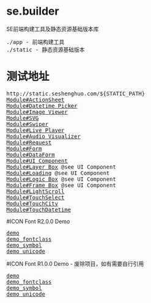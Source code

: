 # se.builder
SE前端构建工具及静态资源基础版本库

<pre>
./app - 前端构建工具
./static - 静态资源基础版本
</pre>

# 测试地址
<pre>
http://static.seshenghuo.com/${STATIC_PATH}
<a href="http://static.seshenghuo.com/static/basic/test/mod_actionsheet.shtml" target="_blank">Module#ActionSheet</a>
<a href="http://static.seshenghuo.com/static/basic/test/mod_datetimepicker.shtml" target="_blank">Module#Datetime Picker</a>
<a href="http://static.seshenghuo.com/static/basic/test/mod_imageviewer.shtml" target="_blank">Module#Image Viewer</a>
<a href="http://static.seshenghuo.com/static/basic/test/mod_svg.shtml" target="_blank">Module#SVG</a>
<a href="http://static.seshenghuo.com/static/basic/test/mod_swiper.shtml" target="_blank">Module#Swiper</a>
<a href="http://static.seshenghuo.com/static/basic/test/mod_liveplayer.shtml" target="_blank">Module#Live Player</a>
<a href="http://static.seshenghuo.com/static/basic/test/mod_audiovisualizer.shtml" target="_blank">Module#Audio Visualizer</a>
<a href="http://static.seshenghuo.com/static/basic/test/mod_request.shtml" target="_blank">Module#Request</a>
<a href="http://static.seshenghuo.com/static/basic/test/mod_form.shtml" target="_blank">Module#Form</a>
<a href="http://static.seshenghuo.com/static/basic/test/mod_dataform.shtml" target="_blank">Module#DataForm</a>
<a href="http://static.seshenghuo.com/static/basic/test/mod_uicomponent.shtml" target="_blank">Module#UI Component</a>
<a href="http://static.seshenghuo.com/static/basic/test/mod_layerbox.shtml" target="_blank">Module#Layer Box</a> @see UI Component
<a href="http://static.seshenghuo.com/static/basic/test/mod_loading.shtml" target="_blank">Module#Loading</a> @see UI Component
<a href="http://static.seshenghuo.com/static/basic/test/mod_logicbox.shtml" target="_blank">Module#Logic Box</a> @see UI Component
<a href="http://static.seshenghuo.com/static/basic/test/mod_framebox.shtml" target="_blank">Module#Frame Box</a> @see UI Component
<a href="http://static.seshenghuo.com/static/basic/test/mod_lightscroll.shtml" target="_blank">Module#LightScroll</a>
<a href="http://static.seshenghuo.com/static/basic/test/mod_touchselect.shtml" target="_blank">Module#TouchSelect</a>
<a href="http://static.seshenghuo.com/static/basic/test/mod_touchcity.shtml" target="_blank">Module#TouchCity</a>
<a href="http://static.seshenghuo.com/static/basic/test/mod_touchdatetime.shtml" target="_blank">Module#TouchDatetime</a>
</pre>

#ICON Font R2.0.0 Demo
<pre>
<a href="http://static.seshenghuo.com/static/basic/fonts/iconfont/base/r2.0.0/demo.html" target="_blank">demo</a>
<a href="http://static.seshenghuo.com/static/basic/fonts/iconfont/base/r2.0.0/demo_fontclass.html" target="_blank">demo_fontclass</a>
<a href="http://static.seshenghuo.com/static/basic/fonts/iconfont/base/r2.0.0/demo_symbol.html" target="_blank">demo_symbol</a>
<a href="http://static.seshenghuo.com/static/basic/fonts/iconfont/base/r2.0.0/demo_unicode.html" target="_blank">demo_unicode</a>
</pre>

#ICON Font R1.0.0 Demo - 废除项目，如有需要自行引用
<pre>
<a href="http://static.seshenghuo.com/static/basic/fonts/iconfont/base/r1.0.0/demo.html" target="_blank">demo</a>
<a href="http://static.seshenghuo.com/static/basic/fonts/iconfont/base/r1.0.0/demo_fontclass.html" target="_blank">demo_fontclass</a>
<a href="http://static.seshenghuo.com/static/basic/fonts/iconfont/base/r1.0.0/demo_symbol.html" target="_blank">demo_symbol</a>
<a href="http://static.seshenghuo.com/static/basic/fonts/iconfont/base/r1.0.0/demo_unicode.html" target="_blank">demo_unicode</a>
</pre>



